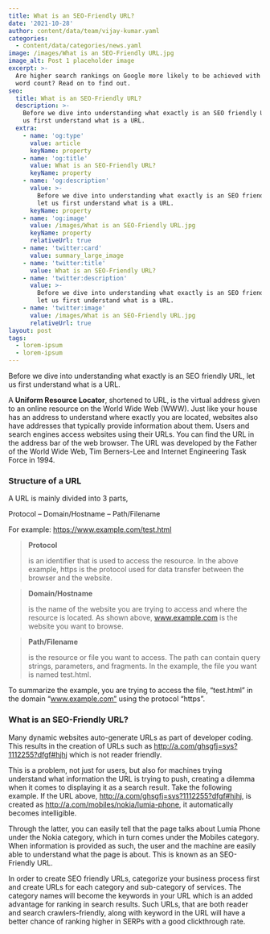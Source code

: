 ```yaml
---
title: What is an SEO-Friendly URL?
date: '2021-10-28'
author: content/data/team/vijay-kumar.yaml
categories:
  - content/data/categories/news.yaml
image: /images/What is an SEO-Friendly URL.jpg
image_alt: Post 1 placeholder image
excerpt: >-
  Are higher search rankings on Google more likely to be achieved with a larger
  word count? Read on to find out.
seo:
  title: What is an SEO-Friendly URL?
  description: >-
    Before we dive into understanding what exactly is an SEO friendly URL, let
    us first understand what is a URL.
  extra:
    - name: 'og:type'
      value: article
      keyName: property
    - name: 'og:title'
      value: What is an SEO-Friendly URL?
      keyName: property
    - name: 'og:description'
      value: >-
        Before we dive into understanding what exactly is an SEO friendly URL,
        let us first understand what is a URL.
      keyName: property
    - name: 'og:image'
      value: /images/What is an SEO-Friendly URL.jpg
      keyName: property
      relativeUrl: true
    - name: 'twitter:card'
      value: summary_large_image
    - name: 'twitter:title'
      value: What is an SEO-Friendly URL?
    - name: 'twitter:description'
      value: >-
        Before we dive into understanding what exactly is an SEO friendly URL,
        let us first understand what is a URL.
    - name: 'twitter:image'
      value: /images/What is an SEO-Friendly URL.jpg
      relativeUrl: true
layout: post
tags:
  - lorem-ipsum
  - lorem-ipsum
---
```

Before we dive into understanding what exactly is an SEO friendly URL, let us first understand what is a URL.

A **Uniform Resource Locator**, shortened to URL, is the virtual address given to an online resource on the World Wide Web (WWW). Just like your house has an address to understand where exactly you are located, websites also have addresses that typically provide information about them. Users and search engines access websites using their URLs. You can find the URL in the address bar of the web browser. The URL was developed by the Father of the World Wide Web, Tim Berners-Lee and Internet Engineering Task Force in 1994.

### Structure of a URL

A URL is mainly divided into 3 parts,

Protocol – Domain/Hostname – Path/Filename 

For example: https://www.example.com/test.html

> **Protocol**
>
>  is an identifier that is used to access the resource. In the above example, https is the protocol used for data transfer between the browser and the website.

> **Domain/Hostname**
>
>  is the name of the website you are trying to access and where the resource is located. As shown above, www.example.com is the website you want to browse.

> **Path/Filename**
>
>  is the resource or file you want to access. The path can contain query strings, parameters, and fragments. In the example, the file you want is named test.html.

To summarize the example, you are trying to access the file, “test.html” in the domain “www.example.com” using the protocol “https”.

### What is an SEO-Friendly URL?

Many dynamic websites auto-generate URLs as part of developer coding. This results in the creation of URLs such as http://a.com/ghsgfj=sys?1112255?dfgf#hjhj which is not reader friendly. 

This is a problem, not just for users, but also for machines trying understand what information the URL is trying to push, creating a dilemma when it comes to displaying it as a search result. Take the following example. If the URL above, http://a.com/ghsgfj=sys?1112255?dfgf#hjhj, is created as http://a.com/mobiles/nokia/lumia-phone, it automatically becomes intelligible. 

Through the latter, you can easily tell that the page talks about Lumia Phone under the Nokia category, which in turn comes under the Mobiles category. When information is provided as such, the user and the machine are easily able to understand what the page is about. This is known as an SEO-Friendly URL.

In order to create SEO friendly URLs, categorize your business process first and create URLs for each category and sub-category of services. The category names will become the keywords in your URL which is an added advantage for ranking in search results. Such URLs, that are both reader and search crawlers-friendly, along with keyword in the URL will have a better chance of ranking higher in SERPs with a good clickthrough rate.
